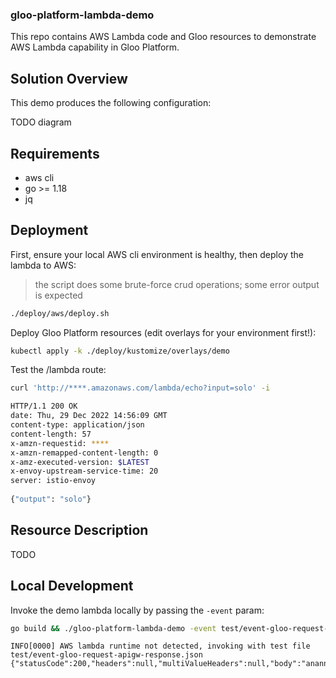 ### gloo-platform-lambda-demo

This repo contains AWS Lambda code and Gloo resources to demonstrate AWS Lambda capability in Gloo Platform.

## Solution Overview

This demo produces the following configuration:

TODO diagram

## Requirements

* aws cli
* go >= 1.18
* jq

## Deployment

First, ensure your local AWS cli environment is healthy, then deploy the lambda to AWS:

> the script does some brute-force crud operations; some error output is expected

```bash
./deploy/aws/deploy.sh
```

Deploy Gloo Platform resources (edit overlays for your environment first!):

```bash
kubectl apply -k ./deploy/kustomize/overlays/demo
```

Test the /lambda route:

```bash
curl 'http://****.amazonaws.com/lambda/echo?input=solo' -i

HTTP/1.1 200 OK
date: Thu, 29 Dec 2022 14:56:09 GMT
content-type: application/json
content-length: 57
x-amzn-requestid: ****
x-amzn-remapped-content-length: 0
x-amz-executed-version: $LATEST
x-envoy-upstream-service-time: 20
server: istio-envoy
 
{"output": "solo"}
```
## Resource Description

TODO

## Local Development

Invoke the demo lambda locally by passing the `-event` param:

```bash
go build && ./gloo-platform-lambda-demo -event test/event-gloo-request-apigw-response.json
```

```
INFO[0000] AWS lambda runtime not detected, invoking with test file test/event-gloo-request-apigw-response.json 
{"statusCode":200,"headers":null,"multiValueHeaders":null,"body":"anannab"}
```